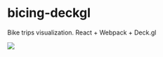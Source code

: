 # bicing-deckgl

Bike trips visualization. React + Webpack + Deck.gl

![](docs/video2_gif.gif)

[//]: ![](docs/figure_1.jpg)
